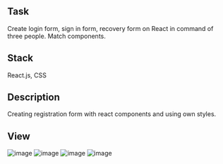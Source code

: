 ## Task
Create login form, sign in form, recovery form on React in command of three people. Match components.

## Stack
React.js, CSS

## Description
Creating registration form with react components and using own styles.

## View
![image](https://user-images.githubusercontent.com/46706194/147132132-1d05c527-4209-4b68-8edc-f0caef92d220.png)
![image](https://user-images.githubusercontent.com/46706194/147132207-a9cb2721-0044-403c-ae38-a1f68997e878.png)
![image](https://user-images.githubusercontent.com/46706194/147132259-5dc2268b-5967-4bd6-beae-5a298e3a711a.png)
![image](https://user-images.githubusercontent.com/46706194/147132360-8846dcf6-7f5f-4b5c-ae54-6d096387d252.png)

